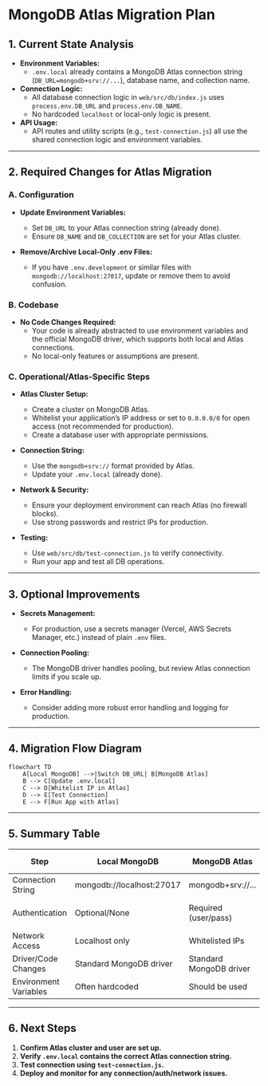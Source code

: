 # MongoDB Atlas Migration Plan

## 1. Current State Analysis

- **Environment Variables:**  
  - `.env.local` already contains a MongoDB Atlas connection string (`DB_URL=mongodb+srv://...`), database name, and collection name.
- **Connection Logic:**  
  - All database connection logic in `web/src/db/index.js` uses `process.env.DB_URL` and `process.env.DB_NAME`.
  - No hardcoded `localhost` or local-only logic is present.
- **API Usage:**  
  - API routes and utility scripts (e.g., `test-connection.js`) all use the shared connection logic and environment variables.

---

## 2. Required Changes for Atlas Migration

### A. Configuration

- **Update Environment Variables:**
  - Set `DB_URL` to your Atlas connection string (already done).
  - Ensure `DB_NAME` and `DB_COLLECTION` are set for your Atlas cluster.

- **Remove/Archive Local-Only .env Files:**
  - If you have `.env.development` or similar files with `mongodb://localhost:27017`, update or remove them to avoid confusion.

### B. Codebase

- **No Code Changes Required:**  
  - Your code is already abstracted to use environment variables and the official MongoDB driver, which supports both local and Atlas connections.
  - No local-only features or assumptions are present.

### C. Operational/Atlas-Specific Steps

- **Atlas Cluster Setup:**
  - Create a cluster on MongoDB Atlas.
  - Whitelist your application’s IP address or set to `0.0.0.0/0` for open access (not recommended for production).
  - Create a database user with appropriate permissions.

- **Connection String:**
  - Use the `mongodb+srv://` format provided by Atlas.
  - Update your `.env.local` (already done).

- **Network & Security:**
  - Ensure your deployment environment can reach Atlas (no firewall blocks).
  - Use strong passwords and restrict IPs for production.

- **Testing:**
  - Use `web/src/db/test-connection.js` to verify connectivity.
  - Run your app and test all DB operations.

---

## 3. Optional Improvements

- **Secrets Management:**  
  - For production, use a secrets manager (Vercel, AWS Secrets Manager, etc.) instead of plain `.env` files.

- **Connection Pooling:**  
  - The MongoDB driver handles pooling, but review Atlas connection limits if you scale up.

- **Error Handling:**  
  - Consider adding more robust error handling and logging for production.

---

## 4. Migration Flow Diagram

```mermaid
flowchart TD
    A[Local MongoDB] -->|Switch DB_URL| B[MongoDB Atlas]
    B --> C[Update .env.local]
    C --> D[Whitelist IP in Atlas]
    D --> E[Test Connection]
    E --> F[Run App with Atlas]
```

---

## 5. Summary Table

| Step                        | Local MongoDB                | MongoDB Atlas                | Action Needed?      |
|-----------------------------|------------------------------|------------------------------|---------------------|
| Connection String           | mongodb://localhost:27017    | mongodb+srv://...            | Update .env.local   |
| Authentication              | Optional/None                | Required (user/pass)         | Set in Atlas & .env |
| Network Access              | Localhost only               | Whitelisted IPs              | Configure in Atlas  |
| Driver/Code Changes         | Standard MongoDB driver      | Standard MongoDB driver      | None                |
| Environment Variables       | Often hardcoded              | Should be used               | Already used        |

---

## 6. Next Steps

1. **Confirm Atlas cluster and user are set up.**
2. **Verify `.env.local` contains the correct Atlas connection string.**
3. **Test connection using `test-connection.js`.**
4. **Deploy and monitor for any connection/auth/network issues.**